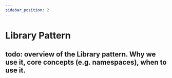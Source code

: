 ```yaml
---
sidebar_position: 2
---
```


# Library Pattern

todo: overview of the Library pattern. Why we use it, core concepts (e.g. namespaces), when to use it.
---